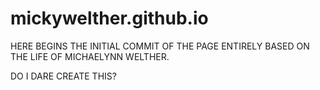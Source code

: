 mickywelther.github.io
======================

HERE BEGINS THE INITIAL COMMIT OF THE PAGE ENTIRELY BASED ON THE LIFE OF MICHAELYNN WELTHER.

DO I DARE CREATE THIS?
